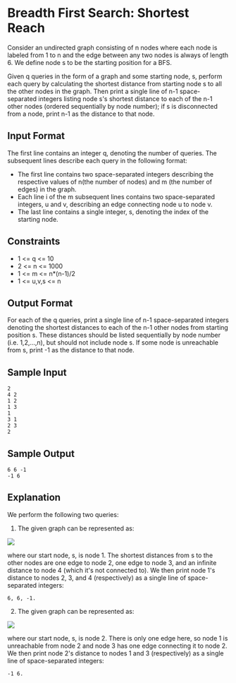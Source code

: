 # Breadth First Search: Shortest Reach

Consider an undirected graph consisting of n nodes where each node is labeled from 1 to n and the edge between any two nodes is always of length 6. We define node s to be the starting position for a BFS.

Given q queries in the form of a graph and some starting node, s, perform each query by calculating the shortest distance from starting node s to all the other nodes in the graph. Then print a single line of n-1 space-separated integers listing node s's shortest distance to each of the n-1 other nodes (ordered sequentially by node number); if s is disconnected from a node, print n-1 as the distance to that node.

## Input Format

The first line contains an integer q, denoting the number of queries. The subsequent lines describe each query in the following format:

- The first line contains two space-separated integers describing the respective values of n(the number of nodes) and m (the number of edges) in the graph.
- Each line i of the m subsequent lines contains two space-separated integers, u and v, describing an edge connecting node u to node v.
- The last line contains a single integer, s, denoting the index of the starting node.

## Constraints

- 1 <= q <= 10
- 2 <= n <= 1000
- 1 <= m <= n*(n-1)/2
- 1 <= u,v,s <= n

## Output Format

For each of the q queries, print a single line of n-1 space-separated integers denoting the shortest distances to each of the n-1 other nodes from starting position s. These distances should be listed sequentially by node number (i.e. 1,2,...,n), but should not include node s. If some node is unreachable from s, print -1 as the distance to that node.

## Sample Input

    2
    4 2
    1 2
    1 3
    1
    3 1
    2 3
    2

## Sample Output

    6 6 -1
    -1 6
    
## Explanation

We perform the following two queries:

1. The given graph can be represented as:

![](https://s3.amazonaws.com/hr-challenge-images/5580/1470939600-bcdb0816eb-BFS.png)

where our start node, s, is node 1. The shortest distances from s to the other nodes are one edge to node 2, one edge to node 3, and an infinite distance to node 4 (which it's not connected to). We then print node 1's distance to nodes 2, 3, and 4 (respectively) as a single line of space-separated integers: 

    6, 6, -1.

2. The given graph can be represented as: 

![](https://s3.amazonaws.com/hr-challenge-images/5580/1470940326-10109a7d5c-BFS2.png)

where our start node, s, is node 2. There is only one edge here, so node 1 is unreachable from node 2 and node 3 has one edge connecting it to node 2. We then print node 2's distance to nodes 1 and 3 (respectively) as a single line of space-separated integers: 

    -1 6.


